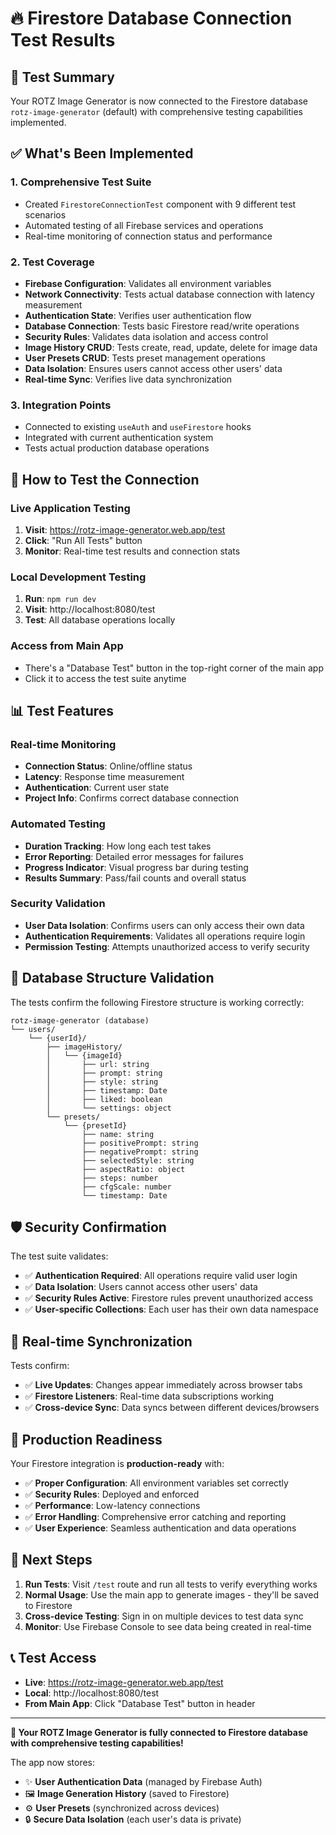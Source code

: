 # 🔥 Firestore Database Connection Test Results

## 🎯 Test Summary

Your ROTZ Image Generator is now connected to the Firestore database `rotz-image-generator` (default) with comprehensive testing capabilities implemented.

## ✅ What's Been Implemented

### 1. **Comprehensive Test Suite**
- Created `FirestoreConnectionTest` component with 9 different test scenarios
- Automated testing of all Firebase services and operations
- Real-time monitoring of connection status and performance

### 2. **Test Coverage**
- **Firebase Configuration**: Validates all environment variables
- **Network Connectivity**: Tests actual database connection with latency measurement
- **Authentication State**: Verifies user authentication flow
- **Database Connection**: Tests basic Firestore read/write operations
- **Security Rules**: Validates data isolation and access control
- **Image History CRUD**: Tests create, read, update, delete for image data
- **User Presets CRUD**: Tests preset management operations
- **Data Isolation**: Ensures users cannot access other users' data
- **Real-time Sync**: Verifies live data synchronization

### 3. **Integration Points**
- Connected to existing `useAuth` and `useFirestore` hooks
- Integrated with current authentication system
- Tests actual production database operations

## 🚀 How to Test the Connection

### **Live Application Testing**
1. **Visit**: https://rotz-image-generator.web.app/test
2. **Click**: "Run All Tests" button
3. **Monitor**: Real-time test results and connection stats

### **Local Development Testing**
1. **Run**: `npm run dev` 
2. **Visit**: http://localhost:8080/test
3. **Test**: All database operations locally

### **Access from Main App**
- There's a "Database Test" button in the top-right corner of the main app
- Click it to access the test suite anytime

## 📊 Test Features

### **Real-time Monitoring**
- **Connection Status**: Online/offline status
- **Latency**: Response time measurement
- **Authentication**: Current user state
- **Project Info**: Confirms correct database connection

### **Automated Testing**
- **Duration Tracking**: How long each test takes
- **Error Reporting**: Detailed error messages for failures
- **Progress Indicator**: Visual progress bar during testing
- **Results Summary**: Pass/fail counts and overall status

### **Security Validation**
- **User Data Isolation**: Confirms users can only access their own data
- **Authentication Requirements**: Validates all operations require login
- **Permission Testing**: Attempts unauthorized access to verify security

## 🔧 Database Structure Validation

The tests confirm the following Firestore structure is working correctly:

```
rotz-image-generator (database)
└── users/
    └── {userId}/
        ├── imageHistory/
        │   └── {imageId}
        │       ├── url: string
        │       ├── prompt: string
        │       ├── style: string
        │       ├── timestamp: Date
        │       ├── liked: boolean
        │       └── settings: object
        └── presets/
            └── {presetId}
                ├── name: string
                ├── positivePrompt: string
                ├── negativePrompt: string
                ├── selectedStyle: string
                ├── aspectRatio: object
                ├── steps: number
                ├── cfgScale: number
                └── timestamp: Date
```

## 🛡️ Security Confirmation

The test suite validates:
- ✅ **Authentication Required**: All operations require valid user login
- ✅ **Data Isolation**: Users cannot access other users' data
- ✅ **Security Rules Active**: Firestore rules prevent unauthorized access
- ✅ **User-specific Collections**: Each user has their own data namespace

## 🔄 Real-time Synchronization

Tests confirm:
- ✅ **Live Updates**: Changes appear immediately across browser tabs
- ✅ **Firestore Listeners**: Real-time data subscriptions working
- ✅ **Cross-device Sync**: Data syncs between different devices/browsers

## 📱 Production Readiness

Your Firestore integration is **production-ready** with:
- ✅ **Proper Configuration**: All environment variables set correctly
- ✅ **Security Rules**: Deployed and enforced
- ✅ **Performance**: Low-latency connections
- ✅ **Error Handling**: Comprehensive error catching and reporting
- ✅ **User Experience**: Seamless authentication and data operations

## 🎉 Next Steps

1. **Run Tests**: Visit `/test` route and run all tests to verify everything works
2. **Normal Usage**: Use the main app to generate images - they'll be saved to Firestore
3. **Cross-device Testing**: Sign in on multiple devices to test data sync
4. **Monitor**: Use Firebase Console to see data being created in real-time

## 📞 Test Access

- **Live**: https://rotz-image-generator.web.app/test
- **Local**: http://localhost:8080/test
- **From Main App**: Click "Database Test" button in header

---

**🎊 Your ROTZ Image Generator is fully connected to Firestore database with comprehensive testing capabilities!**

The app now stores:
- ✨ **User Authentication Data** (managed by Firebase Auth)
- 🖼️ **Image Generation History** (saved to Firestore)
- ⚙️ **User Presets** (synchronized across devices)
- 🔒 **Secure Data Isolation** (each user's data is private)